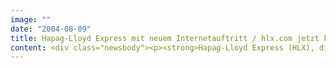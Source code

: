 ```yaml
---
image: ""
date: "2004-08-09"
title: Hapag-Lloyd Express mit neuem Internetauftritt / hlx.com jetzt klarer, einfacher und schneller
content: <div class="newsbody"><p><strong>Hapag-Lloyd Express (HLX), die Niedrigpreisairline der TUI, hat mit einem kompletten Relaunch der Website hlx.com ihr wichtigstes Vertriebsinstrument weiter optimiert. Immerhin wurden rund 90 Prozent der bislang eingegangenen über vier Millionen Buchungen via Internet generiert. Pro Monat verzeichnet die zum TUI-Konzern gehörende, führende deutsche Low-Cost Airline etwa zwei Millionen Nutzer und 18 Millionen Seitenabrufe auf hlx.com.</strong></p><p>Die von SinnerSchrader Studios, Hamburg, jetzt komplett überarbeitete Website setzt neue Maßstäbe in punkto Klarheit, Einfachheit und Geschwindigkeit. Gemessen an ihrer Ladezeit gehört hlx.com zu den schnellsten Sites im Markt der Billigfluggesellschaften. Zudem bietet HLX als erster deutscher Low-Cost Carrier den Kunden ab sofort die Möglichkeit an, Flüge ohne Namensänderung per Internet umzubuchen. Bisher war dies nur via Call-Center möglich.</p><p>Unter der Rubrik "MyHLX" erhalten die Kunden künftig - nach entsprechender Registrierung - eine Übersicht über all ihre bisherigen und künftigen Flüge inklusive der Möglichkeit zur Umbuchung. Auch der Buchungsprozess selbst ist noch transparenter und benutzerfreundlicher geworden&#58; So sieht der Kunde vor der letzten Bestätigung noch einmal alle Buchungsdaten auf einen Blick - Fehlbuchungen praktisch ausgeschlossen. Optimiert wurde auch die bislang unter den Low-Cost-Fluggesellschaften einzigartige "Tiefstpreisseite". Künftig findet der Kunde hier noch ziel- und termingenauer das für ihn passende günstigste HLX-Angebot.</p><p>"Nach gut zwei Jahren, in denen wir unser Angebot kontinuierlich erweitert haben und enorm gewachsen sind, haben wir unsere Website dem Wachstum angepasst. Wir haben uns dabei an den neuesten Internet-Standards und an den Erfahrungen der vergangenen Monate orientiert", so Roland Keppler, für IT verantwortlicher HLX-Geschäftsführer. "HLX beweist täglich, dass Fliegen so einfach sein kann wie Taxifahren. Diese Philosophie haben wir jetzt auch im neuen Internetauftritt konsequent umgesetzt."</p><p>"Was vor zwei Jahren galt, gilt noch immer", so Stefan Schaub, Geschäftsführer SinnerSchrader Studios. "Das Ziel heißt Buchen! Attraktive Angebote, klare und zielführende Kommunikation auf der Website, einfache und transparente Prozesse sowie eine hervorragende Performance schaffen dafür beste Voraussetzungen."</p><p>Das neue, aufgeräumte Erscheinungsbild der Website führt den Markenauftritt im Internet auch wieder stärker mit der klassischen Kommunikation zusammen. Dies ist das Ergebnis einer engen Zusammenarbeit der Interaktiv-Agentur SinnerSchrader Studios mit der Werbeagentur Scholz &amp; Friends Berlin.</p><p>Die Website ist weitgehend konform mit den Anforderungen der Barrierefreie-Informationstechnik-Verordnung und damit auch für Menschen mit physischen, sensorischen und kognitiven Behinderungen zugänglich. Dabei geht es nicht ausschließlich um einen besseren Service für Benachteiligte&#58; Der HTML-Code wird schlanker und die Ladezeiten kürzer, die Seiten auf verschiedenen Browsern und Endgeräten gleich hochwertig dargestellt.</p><p>Zum Streckennetz von HLX gehören derzeit insgesamt 24 Ziele in neun europäischen Ländern. Buchung und Reservierung erfolgt über Internet unter www.hlx.com oder telefonisch über ein Servicecenter unter 0180 509-3-509 (0,12 Cent/min). Bei telefonischen Reservierungen oder Buchungen in einem der 11.000 angeschlossenen deutschen Reisebüros wird eine Gebühr von 7,50 Euro pro Strecke erhoben. Tickets zum Taxipreis ab 19,99 Euro pro Strecke gibt es immer wieder während der Happy HLX Hours, dienstags von 18.00 Uhr bis mittwochs 24.00 Uhr, auf ausgewählten Flügen. Begrenztes Kontingent pro Flug.</p><p><a href="http&#58;//www.hlx.com">www.hlx.com</a></p><a href="http&#58;//www.hlx.com"></a><p><a href="http&#58;//www.hlx.com"></a></p><p><a class="news-backlink" href="/de/"><svg class="svg-ico svg-ico--arrow-left"><use xlink&#58;href="#arrow-down"></use></svg>Zurück zur Presse Übersicht</a></p></div>
---
```


